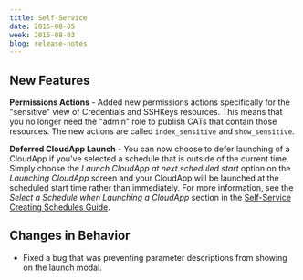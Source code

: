 ```yaml
---
title: Self-Service
date: 2015-08-05
week: 2015-08-03
blog: release-notes
---
```


## New Features

**Permissions Actions** - Added new permissions actions specifically for the "sensitive" view of Credentials and SSHKeys resources. This means that you no longer need the "admin" role to publish CATs that contain those resources. The new actions are called `index_sensitive` and `show_sensitive`.

**Deferred CloudApp Launch** - You can now choose to defer launching of a CloudApp if you've selected a schedule that is outside of the current time. Simply choose the *Launch CloudApp at next scheduled start* option on the *Launching CloudApp* screen and your CloudApp will be launched at the scheduled start time rather than immediately. For more information, see the *Select a Schedule when Launching a CloudApp* section in the [Self-Service Creating Schedules Guide](/ss/guides/ss_creating_schedules.html).

## Changes in Behavior

* Fixed a bug that was preventing parameter descriptions from showing on the launch modal.
